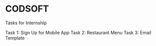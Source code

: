 # CODSOFT
Tasks for Internship

Task 1: Sign Up for Mobile App
Task 2: Restaurant Menu
Task 3: Email Template
